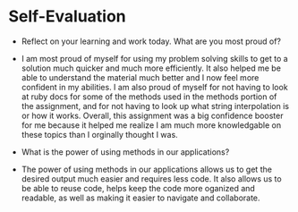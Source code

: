 # Self-Evaluation

- Reflect on your learning and work today. What are you most proud of?
- I am most proud of myself for using my problem solving skills to get to a solution much quicker and much more efficiently. It also helped me be able to understand the material much better and I now feel more confident in my abilities. I am also proud of myself for not having to look at ruby docs for some of the methods used in the methods portion of the assignment, and for not having to look up what string interpolation is or how it works. Overall, this assignment was a big confidence booster for me because it helped me realize I am much more knowledgable on these topics than I orginally thought I was.

- What is the power of using methods in our applications?
- The power of using methods in our applications allows us to get the desired output much easier and requires less code. It also allows us to be able to reuse code, helps keep the code more oganized and readable, as well as making it easier to navigate and collaborate.